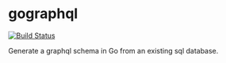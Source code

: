 # gographql
[![Build Status](https://travis-ci.org/kmulvey/gographql.svg?branch=master)](https://travis-ci.org/kmulvey/gographql)

Generate a graphql schema in Go from an existing sql database.
